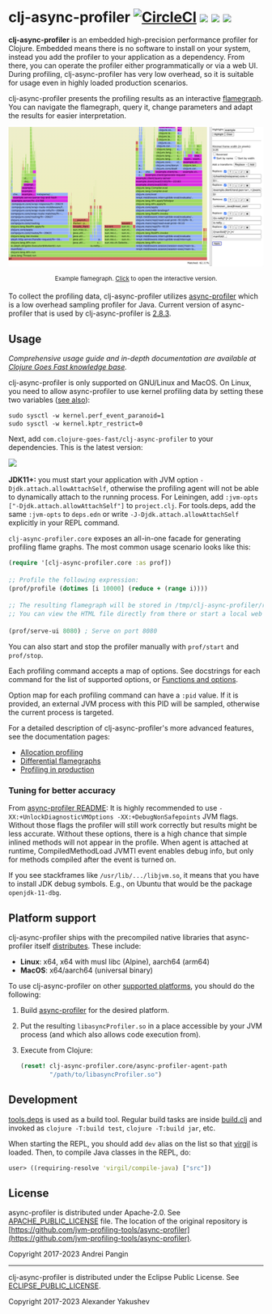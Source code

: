 # clj-async-profiler [![CircleCI](https://img.shields.io/circleci/build/github/clojure-goes-fast/clj-async-profiler/master.svg)](https://dl.circleci.com/status-badge/redirect/gh/clojure-goes-fast/clj-async-profiler/tree/master) ![](https://img.shields.io/badge/dependencies-none-brightgreen) [![](https://img.shields.io/clojars/dt/com.clojure-goes-fast/clj-async-profiler?color=teal)](https://clojars.org/com.clojure-goes-fast/clj-async-profiler) [![](https://img.shields.io/badge/-changelog-blue.svg)](CHANGELOG.md)

**clj-async-profiler** is an embedded high-precision performance profiler for
Clojure. Embedded means there is no software to install on your system, instead
you add the profiler to your application as a dependency. From there, you can
operate the profiler either programmatically or via a web UI. During profiling,
clj-async-profiler has very low overhead, so it is suitable for usage even in
highly loaded production scenarios.

clj-async-profiler presents the profiling results as an interactive
[flamegraph](http://www.brendangregg.com/flamegraphs.html). You can navigate the
flamegraph, query it, change parameters and adapt the results for easier
interpretation.

![](docs/flamegraph-screenshot.png)

<p align = "center"><sup>
Example flamegraph. <a href="https://htmlpreview.github.io/?https://github.com/clojure-goes-fast/clj-async-profiler/blob/1.0.0/docs/flamegraph-example.html">Click</a> to open the interactive version.
</sup></p>

To collect the profiling data, clj-async-profiler utilizes
[async-profiler](https://github.com/jvm-profiling-tools/async-profiler) which is
a low overhead sampling profiler for Java. Current version of async-profiler
that is used by clj-async-profiler is
[2.8.3](https://github.com/jvm-profiling-tools/async-profiler/releases/tag/v2.8.3).

## Usage

_Comprehensive usage guide and in-depth documentation are available at [Clojure
Goes Fast knowledge
base](http://clojure-goes-fast.com/kb/profiling/clj-async-profiler/)._

clj-async-profiler is only supported on GNU/Linux and MacOS. On Linux, you need
to allow async-profiler to use kernel profiling data by setting these two
variables ([see
also](https://github.com/jvm-profiling-tools/async-profiler#basic-usage)):

```
sudo sysctl -w kernel.perf_event_paranoid=1
sudo sysctl -w kernel.kptr_restrict=0
```

Next, add `com.clojure-goes-fast/clj-async-profiler` to your dependencies. This
is the latest version:

[![](https://clojars.org/com.clojure-goes-fast/clj-async-profiler/latest-version.svg)](https://clojars.org/com.clojure-goes-fast/clj-async-profiler)

**JDK11+:** you must start your application with JVM option
`-Djdk.attach.allowAttachSelf`, otherwise the profiling agent will not be able
to dynamically attach to the running process. For Leiningen, add `:jvm-opts
["-Djdk.attach.allowAttachSelf"]` to `project.clj`. For tools.deps, add the same
`:jvm-opts` to `deps.edn` or write `-J-Djdk.attach.allowAttachSelf` explicitly
in your REPL command.

`clj-async-profiler.core` exposes an all-in-one facade for generating profiling
flame graphs. The most common usage scenario looks like this:

```clojure
(require '[clj-async-profiler.core :as prof])

;; Profile the following expression:
(prof/profile (dotimes [i 10000] (reduce + (range i))))

;; The resulting flamegraph will be stored in /tmp/clj-async-profiler/results/
;; You can view the HTML file directly from there or start a local web UI:

(prof/serve-ui 8080) ; Serve on port 8080
```

You can also start and stop the profiler manually with `prof/start` and
`prof/stop`.

Each profiling command accepts a map of options. See docstrings for each command
for the list of supported options, or [Functions and
options](http://clojure-goes-fast.com/kb/profiling/clj-async-profiler/basic-usage/#functions-and-options).

Option map for each profiling command can have a `:pid` value. If it is
provided, an external JVM process with this PID will be sampled, otherwise the
current process is targeted.

For a detailed description of clj-async-profiler's more advanced features, see
the documentation pages:

- [Allocation profiling](http://clojure-goes-fast.com/kb/profiling/clj-async-profiler/allocation-profiling/)
- [Differential flamegraphs](http://clojure-goes-fast.com/kb/profiling/clj-async-profiler/diffgraphs/)
- [Profiling in production](http://clojure-goes-fast.com/kb/profiling/clj-async-profiler/production/)

### Tuning for better accuracy

From [async-profiler
README](https://github.com/jvm-profiling-tools/async-profiler#restrictionslimitations):
It is highly recommended to use `-XX:+UnlockDiagnosticVMOptions
-XX:+DebugNonSafepoints` JVM flags. Without those flags the profiler will still
work correctly but results might be less accurate. Without these options, there
is a high chance that simple inlined methods will not appear in the profile.
When agent is attached at runtime, CompiledMethodLoad JVMTI event enables debug
info, but only for methods compiled after the event is turned on.

If you see stackframes like `/usr/lib/.../libjvm.so`, it means that you have to
install JDK debug symbols. E.g., on Ubuntu that would be the package
`openjdk-11-dbg`.

## Platform support

clj-async-profiler ships with the precompiled native libraries that
async-profiler itself
[distributes](https://github.com/jvm-profiling-tools/async-profiler#download).
These include:

- **Linux**: x64, x64 with musl libc (Alpine), aarch64 (arm64)
- **MacOS**: x64/aarch64 (universal binary)

To use clj-async-profiler on other [supported
platforms](https://github.com/jvm-profiling-tools/async-profiler#supported-platforms),
you should do the following:

1. Build
   [async-profiler](https://github.com/jvm-profiling-tools/async-profiler#building)
   for the desired platform.
2. Put the resulting `libasyncProfiler.so` in a place accessible by your JVM
   process (and which also allows code execution from).
3. Execute from Clojure:

   ```clj
   (reset! clj-async-profiler.core/async-profiler-agent-path
           "/path/to/libasyncProfiler.so")
   ```

## Development

[tools.deps](https://clojure.org/reference/deps_and_cli) is used as a build
tool. Regular build tasks are inside [build.clj](build.clj) and invoked as
`clojure -T:build test`, `clojure -T:build jar`, etc.

When starting the REPL, you should add `dev` alias on the list so that
[virgil](https://github.com/clojure-goes-fast/virgil) is loaded. Then, to compile Java
classes in the REPL, do:

```clojure
user> ((requiring-resolve 'virgil/compile-java) ["src"])
```

## License

async-profiler is distributed under Apache-2.0.
See [APACHE_PUBLIC_LICENSE](docs/APACHE_PUBLIC_LICENSE) file. The location of the original
repository
is
[https://github.com/jvm-profiling-tools/async-profiler](https://github.com/jvm-profiling-tools/async-profiler).

Copyright 2017-2023 Andrei Pangin

---

clj-async-profiler is distributed under the Eclipse Public License.
See [ECLIPSE_PUBLIC_LICENSE](docs/ECLIPSE_PUBLIC_LICENSE).

Copyright 2017-2023 Alexander Yakushev
